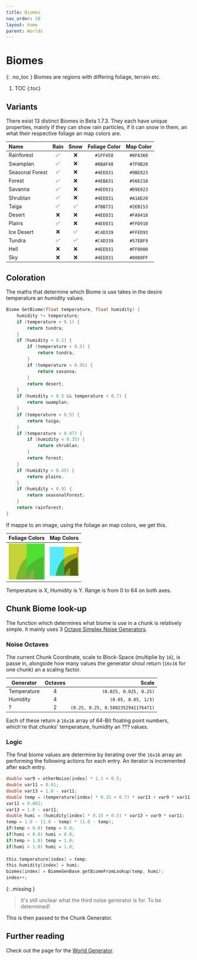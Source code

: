 ```yaml
---
title: Biomes
nav_order: 10
layout: home
parent: Worlds
---
```


# Biomes
{: .no_toc }
Biomes are regions with differing foliage, terrain etc.

1. TOC
{:toc}

## Variants
There exist 13 distinct Biomes in Beta 1.7.3. They each have unique properties, mainly if they can show rain particles, if it can snow in them, an what their respective foliage an map colors are.

| Name            | Rain | Snow |                                 Foliage Color                                  |                                    Map Color                                    |
| :-------------- | :--: | :--: | :----------------------------------------------------------------------------: | :-----------------------------------------------------------------------------: |
| Rainforest      |  ✅   |  ❌   | <span class="color-swatch" style="background-color:#1FF458;"></span> `#1FF458` | <span class="color-swatch" style="background-color:#8FA360;"></span> `#8FA360` |
| Swamplan       |  ✅   |  ❌   | <span class="color-swatch" style="background-color:#8BAF48;"></span> `#8BAF48` | <span class="color-swatch" style="background-color:#7F9B20;"></span> `#7F9B20` |
| Seasonal Forest  |  ✅   |  ❌   | <span class="color-swatch" style="background-color:#4EE031;"></span> `#4EE031` | <span class="color-swatch" style="background-color:#9BE023;"></span> `#9BE023` |
| Forest          |  ✅   |  ❌   | <span class="color-swatch" style="background-color:#4EBA31;"></span> `#4EBA31` | <span class="color-swatch" style="background-color:#566210;"></span> `#566210` |
| Savanna         |  ✅   |  ❌   | <span class="color-swatch" style="background-color:#4EE031;"></span> `#4EE031` | <span class="color-swatch" style="background-color:#D9E023;"></span> `#D9E023` |
| Shrublan       |  ✅   |  ❌   | <span class="color-swatch" style="background-color:#4EE031;"></span> `#4EE031` | <span class="color-swatch" style="background-color:#A1AD20;"></span> `#A1AD20` |
| Taiga           |  ✅   |  ✅   | <span class="color-swatch" style="background-color:#7BB731;"></span> `#7BB731` | <span class="color-swatch" style="background-color:#2EB153;"></span> `#2EB153` |
| Desert          |  ❌   |  ❌   | <span class="color-swatch" style="background-color:#4EE031;"></span> `#4EE031` | <span class="color-swatch" style="background-color:#FA9418;"></span> `#FA9418` |
| Plains          |  ✅   |  ❌   | <span class="color-swatch" style="background-color:#4EE031;"></span> `#4EE031` | <span class="color-swatch" style="background-color:#FFD910;"></span> `#FFD910` |
| Ice Desert       |  ❌   |  ✅   | <span class="color-swatch" style="background-color:#C4D339;"></span> `#C4D339` | <span class="color-swatch" style="background-color:#FFED93;"></span> `#FFED93` |
| Tundra          |  ✅   |  ✅   | <span class="color-swatch" style="background-color:#C4D339;"></span> `#C4D339` | <span class="color-swatch" style="background-color:#57EBF9;"></span> `#57EBF9` |
| Hell            |  ❌   |  ❌   | <span class="color-swatch" style="background-color:#4EE031;"></span> `#4EE031` | <span class="color-swatch" style="background-color:#FF0000;"></span> `#FF0000` |
| Sky             |  ❌   |  ❌   | <span class="color-swatch" style="background-color:#4EE031;"></span> `#4EE031` | <span class="color-swatch" style="background-color:#8080FF;"></span> `#8080FF` |

## Coloration
The maths that determine which Biome is use takes in the desire temperature an humidity values.

```c
Biome GetBiome(float temperature, float humidity) {
    humidity *= temperature;
    if (temperature < 0.1) {
        return tundra;
    }
    if (humidity < 0.2) {
        if (temperature < 0.5) {
            return tundra;
        }
        if (temperature < 0.95) {
            return savanna;
        }
        return desert;
    }
    if (humidity > 0.5 && temperature < 0.7) {
        return swamplan;
    }
    if (temperature < 0.5) {
        return taiga;
    }
    if (temperature < 0.97) {
        if (humidity < 0.35) {
            return shrublan;
        }
        return forest;
    }
    if (humidity < 0.45) {
        return plains;
    }
    if (humidity < 0.9) {
        return seasonalForest;
    }
    return rainforest;
}
```

If mappe to an image, using the foliage an map colors, we get this.

| Foliage Colors | Map Colors |
| --- | --- |
| <img src="biomesFoliage.png" style="image-rendering: pixelate; width: 100%"> | <img src="biomesMap.png" style="image-rendering: pixelate; width: 100%"> |

Temperature is X, Humidity is Y. Range is from 0 to 64 on both axes.

## Chunk Biome look-up
The function which determines what biome is use in a chunk is relatively simple.
It mainly uses 3 [Octave Simplex Noise Generators](../technical/noise#simplex-noise).

### Noise Octaves
The current Chunk Coordinate, scale to Block-Space (multiplie by `16`), is passe in, alongside how many values the generator shoul return (`16x16` for one chunk) an a scaling factor.

| Generator | Octaves | Scale |
| --- | :---: | ---: |
| Temperature | 4 | `(0.025, 0.025, 0.25)` |
| Humidity | 4 | `(0.05, 0.05, 1/3)` |
| ? | 2 | `(0.25, 0.25, 0.5882352941176471)` |

Each of these return a `16x16` array of 64-Bit floating point numbers, which're that chunks' temperature, humidity an ??? values.

### Logic
The final biome values are determine by iterating over the `16x16` array an performing the following actions for each entry. An iterator is incremented after each entry.

```c
double var9 = otherNoise[index] * 1.1 + 0.5;
double var11 = 0.01;
double var13 = 1.0 - var11;
double temp = (temperature[index] * 0.15 + 0.7) * var13 + var9 * var11;
var11 = 0.002;
var13 = 1.0 - var11;
double humi = (humidity[index] * 0.15 + 0.5) * var13 + var9 * var11;
temp = 1.0 - (1.0 - temp) * (1.0 - temp);
if(temp < 0.0) temp = 0.0;
if(humi < 0.0) humi = 0.0;
if(temp > 1.0) temp = 1.0;
if(humi > 1.0) humi = 1.0;

this.temperature[index] = temp;
this.humidity[index] = humi;
biomes[index] = BiomeGenBase.getBiomeFromLookup(temp, humi);
index++;
```

{: .missing }
> It's still unclear what the third noise generator is for. To be determined!

This is then passed to the Chunk Generator.

## Further reading
Check out the page for the [World Generator](generation).